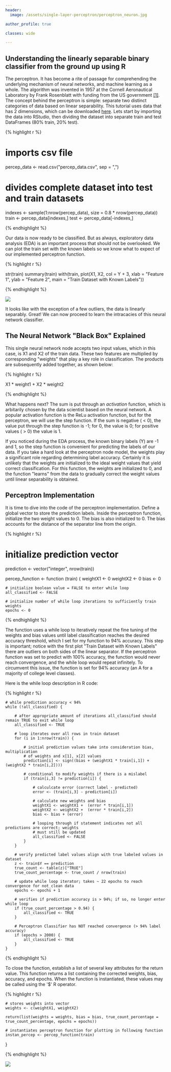 ```yaml
---
header:
  image: /assets/single-layer-perceptron/perceptron_neuron.jpg

author_profile: true

classes: wide

---
```


## Understanding the linearly separable binary classifier from the ground up using R

The perceptron. It has become a rite of passage for comprehending the underlying mechanism of neural networks, and machine learning as a whole. The algorithm was invented in 1957 at the Cornell Aeronautical Laboratory by Frank Rosenblatt with funding from the US government [[1]](http://psycnet.apa.org/doiLanding?doi=10.1037%2Fh0042519). The concept behind the perceptron is simple: separate two distinct categories of data based on linear separability. This tutorial uses data that has 2 dimensions, which can be downloaded [here](https://sokolj.com/assets/single-layer-perceptron/percep_data.csv). Lets start by importing the data into RStudio, then dividing the dataset into separate train and test DataFrames (80% train, 20% test). 


{% highlight r %}
# imports csv file
percep_data <- read.csv("percep_data.csv", sep = ",")

# divides complete dataset into test and train datasets
indexes <- sample(1:nrow(percep_data), size = 0.8 * nrow(percep_data))
train <- percep_data[indexes,]
test <- percep_data[-indexes,]

{% endhighlight %}

Our data is now ready to be classified. But as always, exploratory data analysis (EDA) is an important process that should not be overlooked. We can plot the train set with the known labels so we know what to expect of our implemented perceptron function.

{% highlight r %}

str(train)
summary(train)
with(train, plot(X1, X2, col = Y + 3, xlab = "Feature 1", ylab = "Feature 2", main = "Train Dataset with Known Labels"))

{% endhighlight %}

<img src="../assets/single-layer-perceptron/init_percep_plot.jpg" align="center" > 

It looks like with the exception of a few outliers, the data is linearly separably. Great! We can now proceed to learn the intracacies of this neural network classifier. 

## The Neural Network "Black Box" Explained

This single neural network node accepts two input values, which in this case, is X1 and X2 of the train data. These two features are multiplied by corresponding "weights" that play a key role in classification. The products are subsequently added together, as shown below: 

{% highlight r %}

X1 * weight1 + X2 * weight2

{% endhighlight %}

What happens next? The sum is put through an _activation_ function, which is arbitarily chosen by the data scientist based on the neural network. A popular activation function is the ReLu activation function, but for the perceptron, we will use the step function. If the sum is negative ( < 0), the value put through the step function is -1; for 0, the value is 0; for positive values ( > 0) the value is 1. 

If you noticed during the EDA process, the known binary labels (Y) are -1 and 1, so the step function is convenient for predicting the labels of our data. If you take a hard look at the perceptron node model, the weights play a significant role regarding determining label accuracy. Certainly it is unlikely that the weights are initialized to the ideal weight values that yield correct classification. For this function, the weights are initialized to 0, and the function "learns" from the data to gradually correct the weight values until linear separability is obtained. 

## Perceptron Implementation 

It is time to dive into the code of the perceptron implementation. Define a global vector to store the prediction labels. Inside the perceptron function, initialize the two weight values to 0. The bias is also initialized to 0. The bias accounts for the distance of the separator line from the origin. 

{% highlight r %}

# initialize prediction vector
prediction <- vector("integer", nrow(train))

percep_function <- function (train) {
    weightX1  <- 0
    weightX2  <- 0
    bias      <- 0
  
    # initialize boolean value = FALSE to enter while loop
    all_classified <- FALSE
    
    # initialize number of while loop iterations to sufficiently train weights
    epochs <- 0

{% endhighlight %}

The function uses a while loop to iteratively repeat the fine tuning of the weights and bias values
until label classification reaches the desired accuracy threshold, which I set for my function to 94% accuracy. 
This step is important; notice with the first plot "Train Dataset with Known Labels" there are outliers 
on both sides of the linear separator. If the perceptron function was set to predict with 100% accuracy, 
the function would never reach convergence, and the while loop would repeat infinitely. To circumvent this issue, the 
function is set for 94% accuracy (an A for a majority of college level classes). 

Here is the while loop description in R code: 

{% highlight r %}

    # while prediction accuracy < 94% 
    while (!all_classified) {
    
        # after appropriate amount of iterations all_classified should remain TRUE to exit while loop
        all_classified <- TRUE
        
        # loop iterates over all rows in train dataset
        for (i in 1:nrow(train)) {
            
            # initial prediction values take into consideration bias, multiplication 
            # of weights and x[1], x[2] values
            prediction[i] <- sign((bias + (weightX1 * train[i,1]) + (weightX2 * train[i,2])))
      
            # conditional to modify weights if there is a mislabel
            if (train[i,3] != prediction[i]) {
                
                # calculcate error (correct label - predicted)
                error <- (train[i,3] - prediction[i])
                
                # calculate new weights and bias
                weightX1 <- weightX1 +  (error * train[i,1])
                weightX2 <- weightX2 +  (error * train[i,2])
                bias <- bias + (error)
                
                # looping through if statement indicates not all predictions are correct; weights 
                # must still be updated 
                all_classified <- FALSE
            }
        }
        
        # verify predicted label values align with true labeled values in dataset
        z <- train$Y == prediction
        true_count <- table(z)["TRUE"]
        true_count_percentage <- true_count / nrow(train)
        
        # update while loop iterator; takes ~ 22 epochs to reach convergence for not_clean data
        epochs <- epochs + 1
        
        # verifies if prediction accuracy is > 94%; if so, no longer enter while loop
        if (true_count_percentage > 0.94) {
            all_classified <- TRUE
        }
        
        # Perceptron Classifier has NOT reached convergence (> 94% label accuracy)
        if (epochs > 2000) {
            all_classified <- TRUE
        }
    } 
    
{% endhighlight %}

To close the function, establish a list of several key attributes for the return value. This function returns a list containing the corrected weights, bias, accuracy, and epochs. When the function is instantiated, these values may be called using the '$' R operator.

{% highlight r %}

    # stores weights into vector 
    weights <- c(weightX1, weightX2)
    
    return(list(weights = weights, bias = bias, true_count_percentage = true_count_percentage, epochs = epochs))
    
    # instantiates perceptron function for plotting in following function
    instan_percep <- percep_function(train)
}

{% endhighlight %}

<img src="../assets/single-layer-perceptron/weighted_predictions.jpeg" align="center" > 



